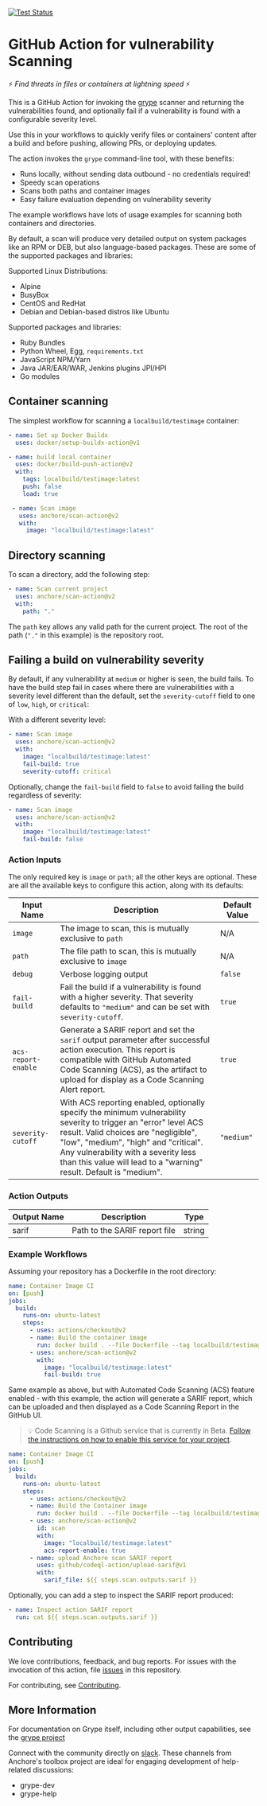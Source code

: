 [![Test Status][test-img]][test]

# GitHub Action for vulnerability Scanning

:zap: _Find threats in files or containers at lightning speed_ :zap:

This is a GitHub Action for invoking the [grype](https://github.com/anchore/grype) scanner and returning the vulnerabilities found,
and optionally fail if a vulnerability is found with a configurable severity level.

Use this in your workflows to quickly verify files or containers' content after a build and before pushing, allowing PRs, or deploying updates.

The action invokes the `grype` command-line tool, with these benefits:

- Runs locally, without sending data outbound - no credentials required!
- Speedy scan operations
- Scans both paths and container images
- Easy failure evaluation depending on vulnerability severity

The example workflows have lots of usage examples for scanning both containers and directories.

By default, a scan will produce very detailed output on system packages like an RPM or DEB, but also language-based packages. These are some of the supported packages and libraries:

Supported Linux Distributions:

- Alpine
- BusyBox
- CentOS and RedHat
- Debian and Debian-based distros like Ubuntu

Supported packages and libraries:

- Ruby Bundles
- Python Wheel, Egg, `requirements.txt`
- JavaScript NPM/Yarn
- Java JAR/EAR/WAR, Jenkins plugins JPI/HPI
- Go modules

## Container scanning

The simplest workflow for scanning a `localbuild/testimage` container:

```yaml
- name: Set up Docker Buildx
  uses: docker/setup-buildx-action@v1

- name: build local container
  uses: docker/build-push-action@v2
  with:
    tags: localbuild/testimage:latest
    push: false
    load: true

 - name: Scan image
   uses: anchore/scan-action@v2
   with:
     image: "localbuild/testimage:latest"
```

## Directory scanning

To scan a directory, add the following step:

```yaml
- name: Scan current project
  uses: anchore/scan-action@v2
  with:
    path: "."
```

The `path` key allows any valid path for the current project. The root of the path (`"."` in this example) is the repository root.

## Failing a build on vulnerability severity

By default, if any vulnerability at `medium` or higher is seen, the build fails. To have the build step fail in cases where there are vulnerabilities with a severity level different than the default, set the `severity-cutoff` field to one of `low`, `high`, or `critical`:

With a different severity level:

```yaml
- name: Scan image
  uses: anchore/scan-action@v2
  with:
    image: "localbuild/testimage:latest"
    fail-build: true
    severity-cutoff: critical
```

Optionally, change the `fail-build` field to `false` to avoid failing the build regardless of severity:

```yaml
- name: Scan image
  uses: anchore/scan-action@v2
  with:
    image: "localbuild/testimage:latest"
    fail-build: false
```

### Action Inputs

The only required key is `image` or `path`; all the other keys are optional. These are all the available keys to configure this action, along with its defaults:

| Input Name          | Description                                                                                                                                                                                                                                                                                                    | Default Value |
| ------------------- | -------------------------------------------------------------------------------------------------------------------------------------------------------------------------------------------------------------------------------------------------------------------------------------------------------------- | ------------- |
| `image`             | The image to scan, this is mutually exclusive to `path`                                                                                                                                                                                                                                                        | N/A           |
| `path`              | The file path to scan, this is mutually exclusive to `image`                                                                                                                                                                                                                                                   | N/A           |
| `debug`             | Verbose logging output                                                                                                                                                                                                                                                                                         | `false`       |
| `fail-build`        | Fail the build if a vulnerability is found with a higher severity. That severity defaults to `"medium"` and can be set with `severity-cutoff`.                                                                                                                                                                 | `true`        |
| `acs-report-enable` | Generate a SARIF report and set the `sarif` output parameter after successful action execution. This report is compatible with GitHub Automated Code Scanning (ACS), as the artifact to upload for display as a Code Scanning Alert report.                                                                    | `true`        |
| `severity-cutoff`   | With ACS reporting enabled, optionally specify the minimum vulnerability severity to trigger an "error" level ACS result. Valid choices are "negligible", "low", "medium", "high" and "critical". Any vulnerability with a severity less than this value will lead to a "warning" result. Default is "medium". | `"medium"`    |

### Action Outputs

| Output Name | Description                   | Type   |
| ----------- | ----------------------------- | ------ |
| sarif       | Path to the SARIF report file | string |

### Example Workflows

Assuming your repository has a Dockerfile in the root directory:

```yaml
name: Container Image CI
on: [push]
jobs:
  build:
    runs-on: ubuntu-latest
    steps:
      - uses: actions/checkout@v2
      - name: Build the container image
        run: docker build . --file Dockerfile --tag localbuild/testimage:latest
      - uses: anchore/scan-action@v2
        with:
          image: "localbuild/testimage:latest"
          fail-build: true
```

Same example as above, but with Automated Code Scanning (ACS) feature enabled - with this example, the action will generate a SARIF report, which can be uploaded and then displayed as a Code Scanning Report in the GitHub UI.

> :bulb: Code Scanning is a Github service that is currently in Beta. [Follow the instructions on how to enable this service for your project](https://docs.github.com/en/free-pro-team@latest/github/finding-security-vulnerabilities-and-errors-in-your-code/enabling-code-scanning-for-a-repository).

```yaml
name: Container Image CI
on: [push]
jobs:
  build:
    runs-on: ubuntu-latest
    steps:
      - uses: actions/checkout@v2
      - name: Build the Container image
        run: docker build . --file Dockerfile --tag localbuild/testimage:latest
      - uses: anchore/scan-action@v2
        id: scan
        with:
          image: "localbuild/testimage:latest"
          acs-report-enable: true
      - name: upload Anchore scan SARIF report
        uses: github/codeql-action/upload-sarif@v1
        with:
          sarif_file: ${{ steps.scan.outputs.sarif }}
```

Optionally, you can add a step to inspect the SARIF report produced:

```yaml
- name: Inspect action SARIF report
  run: cat ${{ steps.scan.outputs.sarif }}
```

## Contributing

We love contributions, feedback, and bug reports. For issues with the invocation of this action, file [issues](https://github.com/anchore/scan-action/issues) in this repository.

For contributing, see [Contributing](CONTRIBUTING.rst).

## More Information

For documentation on Grype itself, including other output capabilities, see the [grype project](https://github.com/anchore/grype)

Connect with the community directly on [slack](https://anchore.com/slack). These channels from Anchore's toolbox project are ideal for engaging development of help-related discussions:

- grype-dev
- grype-help

[test]: https://github.com/anchore/scan-action
[test-img]: https://github.com/anchore/scan-action/workflows/Tests/badge.svg
